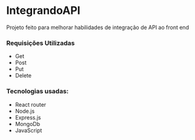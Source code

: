 # IntegrandoAPI

Projeto feito para melhorar habilidades de  integração de API ao front end

### Requisições Utilizadas
- Get
- Post
- Put
- Delete

### Tecnologias usadas:

- React router <br/>
- Node.js <br/>
- Express.js <br/>
- MongoDb <br/>
- JavaScript
